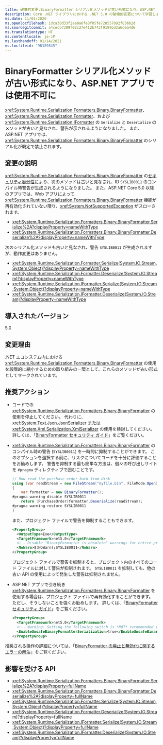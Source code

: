 ```yaml
---
title: 破壊的変更:BinaryFormatter シリアル化メソッドが古い形式になり、ASP.NET アプリでは使用不可に
description: Core .NET ライブラリにおける .NET 5.0 の破壊的変更について学習します。BinaryFormatter、Formatter、および IFormatter におけるシリアル化と逆シリアル化メソッドが古いものになりました。
ms.date: 11/01/2020
ms.openlocfilehash: 1dca30d33f2aa0a6fe8f05fe728557092f836b2d
ms.sourcegitcommit: a4cecb7389f02c27e412b743f9189bd2a6dea4d6
ms.translationtype: HT
ms.contentlocale: ja-JP
ms.lasthandoff: 01/14/2021
ms.locfileid: "98189845"
---
```

# <a name="binaryformatter-serialization-methods-are-obsolete-and-prohibited-in-aspnet-apps"></a>BinaryFormatter シリアル化メソッドが古い形式になり、ASP.NET アプリでは使用不可に

<xref:System.Runtime.Serialization.Formatters.Binary.BinaryFormatter>、<xref:System.Runtime.Serialization.Formatter>、および <xref:System.Runtime.Serialization.IFormatter> の `Serialize` と `Deserialize` のメソッドが古いと見なされ、警告が示されるようになりました。 また、ASP.NET アプリでは、<xref:System.Runtime.Serialization.Formatters.Binary.BinaryFormatter> のシリアル化が既定で禁止されます。

## <a name="change-description"></a>変更の説明

<xref:System.Runtime.Serialization.Formatters.Binary.BinaryFormatter> の[セキュリティ脆弱性](../../../../standard/serialization/binaryformatter-security-guide.md#binaryformatter-security-vulnerabilities)により、次のメソッドは古いと見なされ、ID `SYSLIB0011` のコンパイル時警告が生成されるようになりました。 また、ASP.NET Core 5.0 以降のアプリでは、Web アプリによって <xref:System.Runtime.Serialization.Formatters.Binary.BinaryFormatter> 機能が再有効化されていない限り、<xref:System.NotSupportedException> がスローされます。

- <xref:System.Runtime.Serialization.Formatters.Binary.BinaryFormatter.Serialize%2A?displayProperty=nameWithType>
- <xref:System.Runtime.Serialization.Formatters.Binary.BinaryFormatter.Deserialize%2A?displayProperty=nameWithType>

次のシリアル化メソッドも古いと見なされ、警告 `SYSLIB0011` が生成されますが、動作変更はありません。

- <xref:System.Runtime.Serialization.Formatter.Serialize(System.IO.Stream,System.Object)?displayProperty=nameWithType>
- <xref:System.Runtime.Serialization.Formatter.Deserialize(System.IO.Stream)?displayProperty=nameWithType>
- <xref:System.Runtime.Serialization.IFormatter.Serialize(System.IO.Stream,System.Object)?displayProperty=nameWithType>
- <xref:System.Runtime.Serialization.IFormatter.Deserialize(System.IO.Stream)?displayProperty=nameWithType>

## <a name="version-introduced"></a>導入されたバージョン

5.0

## <a name="reason-for-change"></a>変更理由

.NET エコシステム内における <xref:System.Runtime.Serialization.Formatters.Binary.BinaryFormatter> の使用を段階的に縮小するための取り組みの一環として、これらのメソッドが古い形式としてマークされています。

## <a name="recommended-action"></a>推奨アクション

- コードでの <xref:System.Runtime.Serialization.Formatters.Binary.BinaryFormatter> の使用を停止してください。 代わりに、<xref:System.Text.Json.JsonSerializer> または <xref:System.Xml.Serialization.XmlSerializer> の使用を検討してください。 詳しくは、「[BinaryFormatter セキュリティ ガイド](../../../../standard/serialization/binaryformatter-security-guide.md)」をご覧ください。

- <xref:System.Runtime.Serialization.Formatters.Binary.BinaryFormatter> のコンパイル時の警告 (`SYSLIB0011`) を一時的に抑制することができます。 このオプションを選択する前に、リスクについてコードを十分に評価することをお勧めします。 警告を抑制する最も簡単な方法は、個々の呼び出しサイトを `#pragma` ディレクティブで囲むことです。

  ```csharp
  // Now read the purchase order back from disk
  using (var readStream = new FileStream("myfile.bin", FileMode.Open))
  {
      var formatter = new BinaryFormatter();
  #pragma warning disable SYSLIB0011
      return (PurchaseOrder)formatter.Deserialize(readStream);
  #pragma warning restore SYSLIB0011
  }
  ```

  また、プロジェクト ファイルで警告を抑制することもできます。

  ```xml
  <PropertyGroup>
    <OutputType>Exe</OutputType>
    <TargetFramework>net5.0</TargetFramework>
    <!-- Disable "BinaryFormatter is obsolete" warnings for entire project -->
    <NoWarn>$(NoWarn);SYSLIB0011</NoWarn>
  </PropertyGroup>
  ```

  プロジェクト ファイルで警告を抑制すると、プロジェクト内のすべてのコード ファイルに対して警告が抑制されます。 `SYSLIB0011` を抑制しても、他の古い API の使用によって発生した警告は抑制されません。

- ASP.NET アプリで引き続き <xref:System.Runtime.Serialization.Formatters.Binary.BinaryFormatter> を使用する場合は、プロジェクト ファイルで再有効化することができます。 ただし、そうしないことを強くお勧めします。 詳しくは、「[BinaryFormatter セキュリティ ガイド](../../../../standard/serialization/binaryformatter-security-guide.md)」をご覧ください。

  ```xml
  <PropertyGroup>
    <TargetFramework>net5.0</TargetFramework>
    <!-- Warning: Setting the following switch is *NOT* recommended in web apps. -->
    <EnableUnsafeBinaryFormatterSerialization>true</EnableUnsafeBinaryFormatterSerialization>
  </PropertyGroup>
  ```

推奨される操作の詳細については、「[BinaryFormatter の廃止と無効化に関するエラーの解決](../../../../standard/serialization/binaryformatter-security-guide.md)」をご覧ください。

## <a name="affected-apis"></a>影響を受ける API

- <xref:System.Runtime.Serialization.Formatters.Binary.BinaryFormatter.Serialize%2A?displayProperty=fullName>
- <xref:System.Runtime.Serialization.Formatters.Binary.BinaryFormatter.Deserialize%2A?displayProperty=fullName>
- <xref:System.Runtime.Serialization.Formatter.Serialize(System.IO.Stream,System.Object)?displayProperty=fullName>
- <xref:System.Runtime.Serialization.Formatter.Deserialize(System.IO.Stream)?displayProperty=fullName>
- <xref:System.Runtime.Serialization.IFormatter.Serialize(System.IO.Stream,System.Object)?displayProperty=fullName>
- <xref:System.Runtime.Serialization.IFormatter.Deserialize(System.IO.Stream)?displayProperty=fullName>

<!--

#### Category

- Core .NET libraries
- ASP.NET Core

### Affected APIs

- `Overload:System.Runtime.Serialization.Formatters.Binary.BinaryFormatter.Serialize`
- `Overload:System.Runtime.Serialization.Formatters.Binary.BinaryFormatter.Deserialize`
- `M:System.Runtime.Serialization.Formatter.Serialize(System.IO.Stream,System.Object)`
- `M:System.Runtime.Serialization.Formatter.Deserialize(System.IO.Stream)`
- `M:System.Runtime.Serialization.IFormatter.Serialize(System.IO.Stream,System.Object)`
- `M:System.Runtime.Serialization.IFormatter.Deserialize(System.IO.Stream)`

-->
